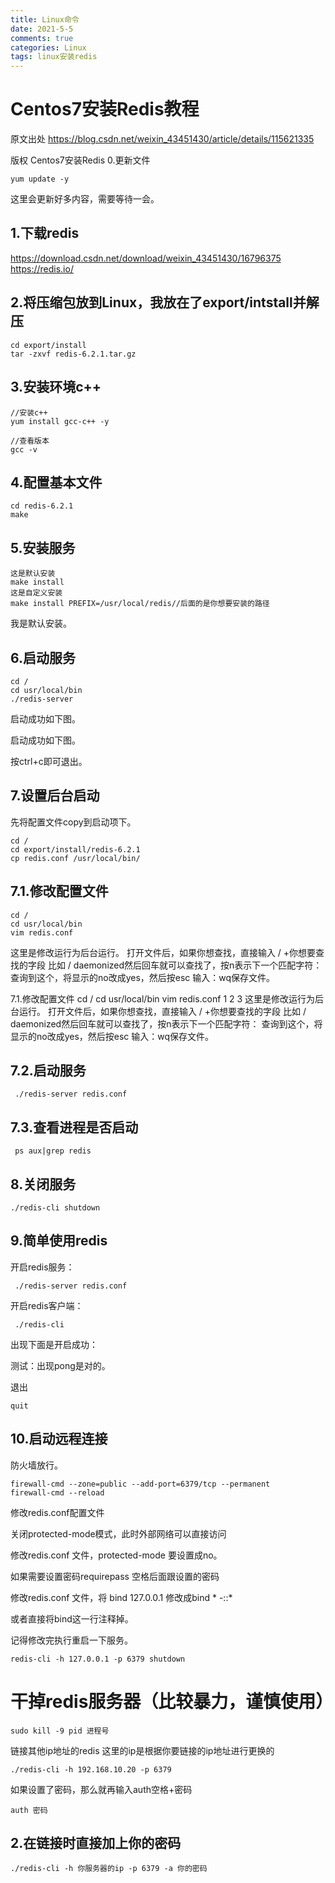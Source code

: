 ```yaml
---
title: Linux命令
date: 2021-5-5
comments: true
categories: Linux
tags: linux安装redis
---
```




# Centos7安装Redis教程

原文出处 https://blog.csdn.net/weixin_43451430/article/details/115621335



版权
Centos7安装Redis
0.更新文件

```shell
yum update -y
```

这里会更新好多内容，需要等待一会。

## 1.下载redis

https://download.csdn.net/download/weixin_43451430/16796375
https://redis.io/

## 2.将压缩包放到Linux，我放在了export/intstall并解压

```shell
cd export/install
tar -zxvf redis-6.2.1.tar.gz
```

## 3.安装环境c++

```shell
//安装c++
yum install gcc-c++ -y

//查看版本
gcc -v
```

## 4.配置基本文件

```shell
cd redis-6.2.1
make
```



## 5.安装服务

```shell
这是默认安装
make install 
这是自定义安装
make install PREFIX=/usr/local/redis//后面的是你想要安装的路径
```

我是默认安装。



## 6.启动服务

```shell
cd /
cd usr/local/bin
./redis-server
```


启动成功如下图。


启动成功如下图。

按ctrl+c即可退出。

## 7.设置后台启动

先将配置文件copy到启动项下。

```shell
cd /
cd export/install/redis-6.2.1
cp redis.conf /usr/local/bin/
```



## 7.1.修改配置文件

```shell
cd /
cd usr/local/bin
vim redis.conf
```

这里是修改运行为后台运行。
打开文件后，如果你想查找，直接输入 / +你想要查找的字段 比如 / daemonized然后回车就可以查找了，按n表示下一个匹配字符：
查询到这个，将显示的no改成yes，然后按esc 输入：wq保存文件。

7.1.修改配置文件
cd /
cd usr/local/bin
vim redis.conf
1
2
3
这里是修改运行为后台运行。
打开文件后，如果你想查找，直接输入 / +你想要查找的字段 比如 / daemonized然后回车就可以查找了，按n表示下一个匹配字符：
查询到这个，将显示的no改成yes，然后按esc 输入：wq保存文件。

## 7.2.启动服务

```shell
 ./redis-server redis.conf
```



## 7.3.查看进程是否启动

```shell
 ps aux|grep redis 
```

 

## 8.关闭服务

```shell
./redis-cli shutdown
```



## 9.简单使用redis

开启redis服务：

```shell
 ./redis-server redis.conf
```

开启redis客户端：

```shell
 ./redis-cli
```

出现下面是开启成功：


测试：出现pong是对的。

退出

```shell
quit
```

## 10.启动远程连接

防火墙放行。

```shell
firewall-cmd --zone=public --add-port=6379/tcp --permanent
firewall-cmd --reload
```

修改redis.conf配置文件

关闭protected-mode模式，此时外部网络可以直接访问

修改redis.conf 文件，protected-mode 要设置成no。

如果需要设置密码requirepass 空格后面跟设置的密码

修改redis.conf 文件，将 bind 127.0.0.1 修改成bind * -::* 

或者直接将bind这一行注释掉。

记得修改完执行重启一下服务。

```shell
redis-cli -h 127.0.0.1 -p 6379 shutdown
```



# 干掉redis服务器（比较暴力，谨慎使用）
```shell
sudo kill -9 pid 进程号
```

链接其他ip地址的redis
这里的ip是根据你要链接的ip地址进行更换的

```shell
./redis-cli -h 192.168.10.20 -p 6379
```

如果设置了密码，那么就再输入auth空格+密码

```shell
auth 密码
```

## 2.在链接时直接加上你的密码

```shell
./redis-cli -h 你服务器的ip -p 6379 -a 你的密码
```







